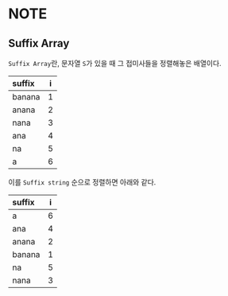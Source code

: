 # NOTE  

## Suffix Array  

`Suffix Array`란, 문자열 `S`가 있을 때 그 접미사들을 정렬해놓은 배열이다.   

|**suffix**|  **i**  |
|:---      | :---: |
|banana|1|
|anana|2|
|nana|3|
|ana|4|
|na|5|
|a|6|

이를 `Suffix string` 순으로 정렬하면 아래와 같다.  

|**suffix**|  **i**  |
|:---      | :---: |
|a|6|
|ana|4|
|anana|2|
|banana|1|
|na|5|
|nana|3|
